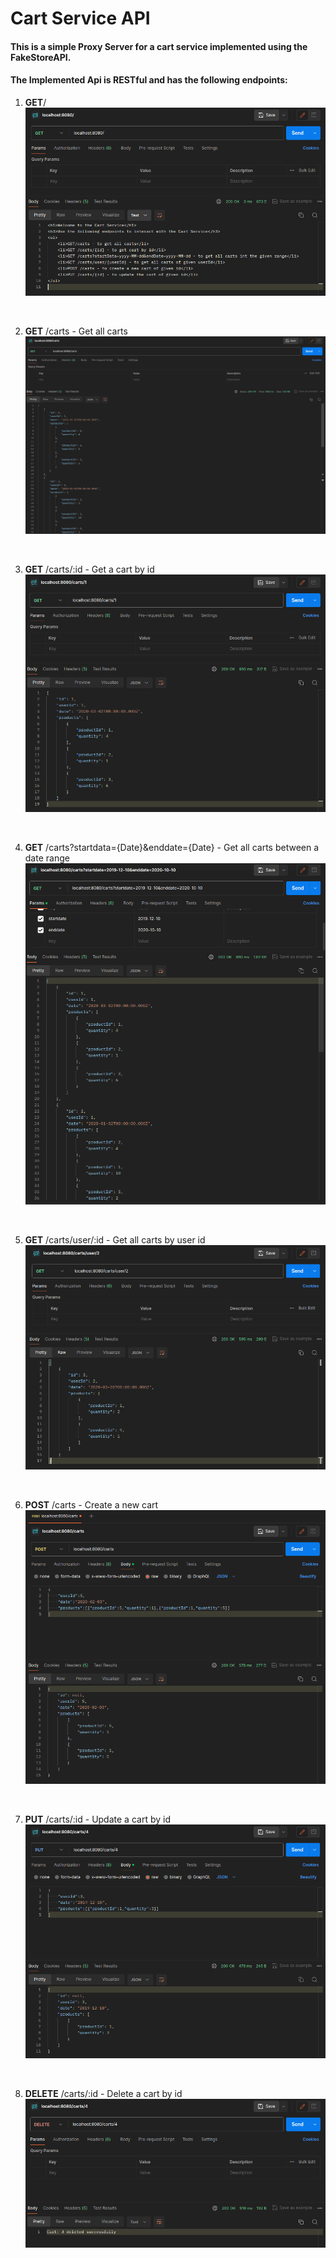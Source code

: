 # Cart Service API

#### This is a simple Proxy Server for a cart service implemented using the FakeStoreAPI.

#### The Implemented Api is RESTful and has the following endpoints:

1. **GET**/
    ![home](Assets/root_page.png)

&nbsp;

2. **GET** /carts - Get all carts
    ![carts](Assets/carts.png)

&nbsp;

3. **GET** /carts/:id - Get a cart by id
    ![carts_id](Assets/carts_id.png)

&nbsp;

4. **GET** /carts?startdata={Date}&enddate={Date} - Get all carts between a date range
    ![date_range](Assets/date_range.png)

&nbsp;

5. **GET** /carts/user/:id - Get all carts by user id
    ![user_cart](Assets/user_cart.png)

&nbsp;

6. **POST** /carts - Create a new cart
    ![carts_add](Assets/carts_add.png)

&nbsp;

7. **PUT** /carts/:id - Update a cart by id
    ![carts_update](Assets/carts_update.png)

&nbsp;

8. **DELETE** /carts/:id - Delete a cart by id
    ![carts_delete](Assets/carts_delete.png)

&nbsp;
